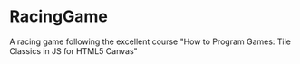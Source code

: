 # RacingGame
A racing game following the excellent course "How to Program Games: Tile Classics in JS for HTML5 Canvas"
